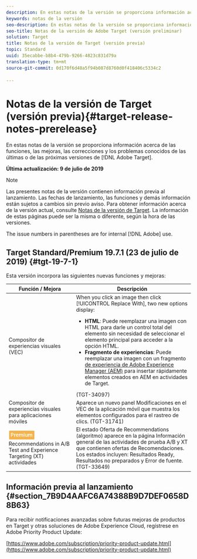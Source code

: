 ```yaml
---
description: En estas notas de la versión se proporciona información acerca de las funciones, las mejoras, las correcciones y los problemas conocidos de las últimas o de las próximas versiones de Adobe Target.
keywords: notas de la versión
seo-description: En estas notas de la versión se proporciona información acerca de las funciones, las mejoras, las correcciones y los problemas conocidos de las últimas o de las próximas versiones de Adobe Target
seo-title: Notas de la versión de Adobe Target (versión preliminar)
solution: Target
title: Notas de la versión de Target (versión previa)
topic: Standard
uuid: 35ecabbe-b8b4-479b-9266-4823c831d79a
translation-type: tm+mt
source-git-commit: 0d170f6d48a5f94b087d8760d0f418406c5334c2

---
```



# Notas de la versión de Target (versión previa){#target-release-notes-prerelease}

En estas notas de la versión se proporciona información acerca de las funciones, las mejoras, las correcciones y los problemas conocidos de las últimas o de las próximas versiones de [!DNL Adobe Target].

**Última actualización: 9 de julio de 2019**

>[!NOTE]
>
>Las presentes notas de la versión contienen información previa al lanzamiento. Las fechas de lanzamiento, las funciones y demás información están sujetos a cambios sin previo aviso. Para obtener información acerca de la versión actual, consulte [Notas de la versión de Target](release-notes.md). La información de estas páginas puede ser la misma o diferente, según la hora de las versiones.
>
>The issue numbers in parentheses are for internal [!DNL Adobe] use.

## Target Standard/Premium 19.7.1 (23 de julio de 2019) {#tgt-19-7-1}

Esta versión incorpora las siguientes nuevas funciones y mejoras:

| Función / Mejora | Descripción |
| --- | --- |
| Compositor de experiencias visuales (VEC) | When you click an image then click [!UICONTROL Replace With], two new options display:<ul><li>**HTML**: Puede reemplazar una imagen con HTML para darle un control total del elemento sin necesidad de seleccionar el elemento principal para acceder a la opción HTML.</li><li>**Fragmento de experiencias**: Puede reemplazar una imagen con un fragmento [de experiencia de Adobe Experience Manager (AEM)](/help/c-experiences/c-manage-content/aem-experience-fragments.md) para insertar rápidamente elementos creados en AEM en actividades de Target.</li></ul>(TGT-34097) |
| Compositor de experiencias visuales para aplicaciones móviles | Aparece un nuevo panel Modificaciones en el VEC de la aplicación móvil que muestra los elementos configurados para el rastreo de clics. (TGT-31741) |
| ![Premium badge](/help/assets/premium.png) Recommendations in A/B Test and Experience Targeting (XT) actividades | El estado Oferta de Recommendations (algoritmo) aparece en la página Información general de las actividades de prueba A/B y XT que contienen ofertas de Recomendaciones. Los estados incluyen: Resultados Ready, Resultados no preparados y Error de fuente. (TGT-33649) |

## Información previa al lanzamiento {#section_7B9D4AAFC6A74388B9D7DEF0658D8B63}

Para recibir notificaciones avanzadas sobre futuras mejoras de productos en Target y otras soluciones de Adobe Experience Cloud, regístrese en Adobe Priority Product Update:

[https://www.adobe.com/subscription/priority-product-update.html](https://www.adobe.com/subscription/priority-product-update.html)
